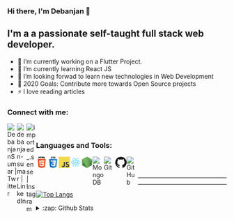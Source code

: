 ### Hi there, I'm Debanjan  👋




## I'm a a passionate self-taught full stack web developer.

- 🔭 I’m currently working on a Flutter Project.
- 🌱 I’m currently learning React JS
- 👯 I’m looking forwad to learn new technologies in Web Development
- 🥅 2020 Goals: Contribute more towards Open Source projects
- ⚡ I love reading articles


### Connect with me:



[<img align="left" alt="DebanjanSumar | Twitter" width="22px" src="https://cdn.jsdelivr.net/npm/simple-icons@v3/icons/twitter.svg" />][twitter]
[<img align="left" alt="debanjan-sumar | LinkedIn" width="22px" src="https://cdn.jsdelivr.net/npm/simple-icons@v3/icons/linkedin.svg" />][linkedin]
[<img align="left" alt="imported_.sense | Instagram" width="22px" src="https://cdn.jsdelivr.net/npm/simple-icons@v3/icons/instagram.svg" />][instagram]

<br />

### Languages and Tools:

[<img align="left" alt="HTML5" width="26px" src="https://raw.githubusercontent.com/github/explore/80688e429a7d4ef2fca1e82350fe8e3517d3494d/topics/html/html.png" />][webdevplaylist]
[<img align="left" alt="CSS3" width="26px" src="https://raw.githubusercontent.com/github/explore/80688e429a7d4ef2fca1e82350fe8e3517d3494d/topics/css/css.png" />][cssplaylist]
[<img align="left" alt="JavaScript" width="26px" src="https://raw.githubusercontent.com/github/explore/80688e429a7d4ef2fca1e82350fe8e3517d3494d/topics/javascript/javascript.png" />][jsplaylist]
[<img align="left" alt="React" width="26px" src="https://raw.githubusercontent.com/github/explore/80688e429a7d4ef2fca1e82350fe8e3517d3494d/topics/react/react.png" />][reactplaylist]

[<img align="left" alt="Node.js" width="26px" src="https://raw.githubusercontent.com/github/explore/80688e429a7d4ef2fca1e82350fe8e3517d3494d/topics/nodejs/nodejs.png" />][node]

[<img align="left" alt="MongoDB" width="26px" src="https://user-images.githubusercontent.com/48007406/90654152-b1bcd580-e25d-11ea-8866-735b5864245c.png" />][MongoDB]
[<img align="left" alt="Git" width="26px" src="https://user-images.githubusercontent.com/48007406/90654880-7ec71180-e25e-11ea-9c14-3d675c0200f5.png" />][Git]
[<img align="left" alt="GitHub" width="26px" src="https://raw.githubusercontent.com/github/explore/78df643247d429f6cc873026c0622819ad797942/topics/github/github.png" />][github]

[<img align="left" alt="GitHub" width="26px" src="https://user-images.githubusercontent.com/48007406/90653913-69051c80-e25d-11ea-9ec5-b163abc2703a.png" />][ionic]

<br />
<br />

---



---



[![Top Langs](https://github-readme-stats.vercel.app/api/top-langs/?username=debsumar&layout=compact)](https://github.com/debsumar/github-readme-stats)





<details>
  <summary>:zap: Github Stats</summary>

  <img align="left" alt="Debanjan Sumar's GitHub Status" src="https://github-readme-stats.debsumar.vercel.app/api?username=debsumar&show_icons=true&hide_border=true" />

</details>

[website]: https://codeSTACKr.com
[twitter]: https://twitter.com/DebanjanSumar
[youtube]: https://youtube.com/codeSTACKr
[instagram]: https://instagram.com/imported_.sense/?hl=en
[linkedin]: https://linkedin.com/in/debanjan-sumar-390326148/
[webdevplaylist]: https://developer.mozilla.org/en-US/docs/Web/Guide/HTML/HTML5
[jsplaylist]: https://developer.mozilla.org/en-US/docs/Web/JavaScript
[cssplaylist]:https://developer.mozilla.org/en-US/docs/Web/CSS
[reactplaylist]: https://reactjs.org/
[node]: https://nodejs.org/en/
[MongoDB]: https://docs.mongodb.com/
[Git]: https://git-scm.com/
[github]: https://github.com/
[ionic]: https://ionicframework.com/docs